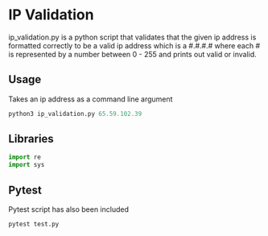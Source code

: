 # IP Validation

ip_validation.py is a python script that validates that the given ip address is formatted correctly to be a valid ip address which is a #.#.#.# where each # is represented by a number between 0 - 255 and prints out valid or invalid.


## Usage
Takes an ip address as a command line argument
```python
python3 ip_validation.py 65.59.102.39
```

## Libraries

```python
import re
import sys
```

## Pytest
Pytest script has also been included
```python
pytest test.py
```